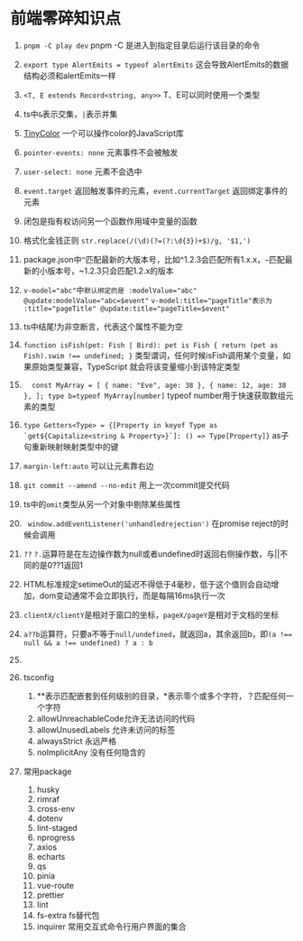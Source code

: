 # 前端零碎知识点

1. `pnpm -C play dev` pnpm -C 是进入到指定目录后运行该目录的命令

2. `export type AlertEmits = typeof alertEmits` 这会导致AlertEmits的数据结构必须和alertEmits一样

3. `<T, E extends Record<string, any>>` T、E可以同时使用一个类型

4. ts中`&`表示交集，`|`表示并集

5. [TinyColor][TinyColor] 一个可以操作color的JavaScript库

6. `pointer-events: none` 元素事件不会被触发

7. `user-select: none` 元素不会选中

8. `event.target` 返回触发事件的元素，`event.currentTarget` 返回绑定事件的元素

9. 闭包是指有权访问另一个函数作用域中变量的函数

10. 格式化金钱正则 `str.replace(/(\d)(?=(?:\d{3})+$)/g, '$1,')`

11. package.json中`^`匹配最新的大版本号，比如^1.2.3会匹配所有1.x.x，`~`匹配最新的小版本号，~1.2.3只会匹配1.2.x的版本

12. `v-model="abc"`中`默认绑定的是 :modelValue="abc" @update:modelValue="abc=$event"` `v-model:title="pageTitle"表示为 :title="pageTitle" @update:title="pageTitle=$event"`

13. ts中结尾!为非空断言，代表这个属性不能为空

14. `function isFish(pet: Fish | Bird): pet is Fish {
  return (pet as Fish).swim !== undefined;
}` 类型谓词，任何时候isFish调用某个变量，如果原始类型兼容，TypeScript 就会将该变量缩小到该特定类型

15. `  const MyArray = [
  { name: "Eve", age: 38 },
  { name: 12, age: 38 },
];
type b=typeof MyArray[number]`  typeof number用于快速获取数组元素的类型

16. ```type Getters<Type> = {[Property in keyof Type as `get${Capitalize<string & Property>}`]: () => Type[Property]}``` as子句重新映射映射类型中的键
17. `margin-left:auto` 可以让元素靠右边
18. `git commit --amend --no-edit` 用上一次commit提交代码
19. ts中的`omit`类型从另一个对象中剔除某些属性
20. ` window.addEventListener('unhandledrejection')` 在promise reject的时候会调用
21. `??` `?.`运算符是在左边操作数为null或者undefined时返回右侧操作数，与||不同的是0??1返回1
22. HTML标准规定setimeOut的延迟不得低于4毫秒，低于这个值则会自动增加，dom变动通常不会立即执行，而是每隔16ms执行一次
23. `clientX/clientY`是相对于窗口的坐标，`pageX/pageY`是相对于文档的坐标
24. `a??b`运算符，只要a不等于`null/undefined`，就返回a，其余返回b，即`(a !== null && a !== undefined) ? a : b`
25. 

26. tsconfig
    1. **表示匹配嵌套到任何级别的目录，\*表示零个或多个字符，？匹配任何一个字符
    2. allowUnreachableCode允许无法访问的代码
    3. allowUnusedLabels 允许未访问的标签
    4. alwaysStrict 永远严格
    5. noImplicitAny 没有任何隐含的

27. 常用package
    1. husky
    2. rimraf
    3. cross-env
    4. dotenv
    5. lint-staged
    6. nprogress
    7. axios
    8. echarts
    9. qs
    10. pinia
    11. vue-route
    12. prettier
    13. lint
    14. fs-extra fs替代包
    15. inquirer 常用交互式命令行用户界面的集合


[TinyColor]: https://github.com/bgrins/TinyColor
